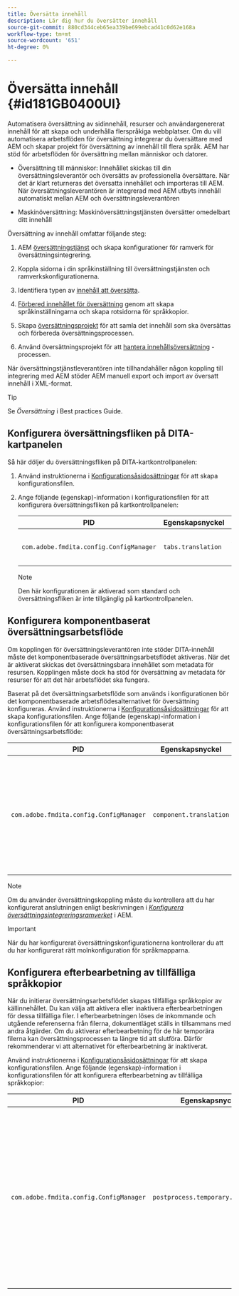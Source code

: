 ```yaml
---
title: Översätta innehåll
description: Lär dig hur du översätter innehåll
source-git-commit: 880cd344ceb65ea339be699ebcad41c0d62e168a
workflow-type: tm+mt
source-wordcount: '651'
ht-degree: 0%

---
```


# Översätta innehåll {#id181GB0400UI}

Automatisera översättning av sidinnehåll, resurser och användargenererat innehåll för att skapa och underhålla flerspråkiga webbplatser. Om du vill automatisera arbetsflöden för översättning integrerar du översättare med AEM och skapar projekt för översättning av innehåll till flera språk. AEM har stöd för arbetsflöden för översättning mellan människor och datorer.

- Översättning till människor: Innehållet skickas till din översättningsleverantör och översätts av professionella översättare. När det är klart returneras det översatta innehållet och importeras till AEM. När översättningsleverantören är integrerad med AEM utbyts innehåll automatiskt mellan AEM och översättningsleverantören

- Maskinöversättning: Maskinöversättningstjänsten översätter omedelbart ditt innehåll


Översättning av innehåll omfattar följande steg:

1. AEM [översättningstjänst](https://experienceleague.adobe.com/docs/experience-manager-cloud-service/sites/administering/reusing-content/translation/integration-framework.html?lang=en) och skapa konfigurationer för ramverk för översättningsintegrering.

1. Koppla sidorna i din språkinställning till översättningstjänsten och ramverkskonfigurationerna.

1. Identifiera typen av [innehåll att översätta](https://experienceleague.adobe.com/docs/experience-manager-cloud-service/sites/administering/reusing-content/translation/rules.html?lang=en).

1. [Förbered innehållet för översättning](https://experienceleague.adobe.com/docs/experience-manager-cloud-service/sites/administering/reusing-content/translation/preparation.html?lang=en) genom att skapa språkinställningarna och skapa rotsidorna för språkkopior.

1. Skapa [översättningsprojekt](https://experienceleague.adobe.com/docs/experience-manager-cloud-service/sites/administering/reusing-content/translation/managing-projects.html?lang=en) för att samla det innehåll som ska översättas och förbereda översättningsprocessen.

1. Använd översättningsprojekt för att [hantera innehållsöversättning](https://experienceleague.adobe.com/docs/experience-manager-cloud-service/sites/administering/reusing-content/translation/managing-projects.html?lang=en) -processen.


När översättningstjänstleverantören inte tillhandahåller någon koppling till integrering med AEM stöder AEM manuell export och import av översatt innehåll i XML-format.

>[!TIP]
>
> Se *Översättning* i Best practices Guide.

## Konfigurera översättningsfliken på DITA-kartpanelen

Så här döljer du översättningsfliken på DITA-kartkontrollpanelen:

1. Använd instruktionerna i [Konfigurationsåsidosättningar](download-install-additional-config-override.md#) för att skapa konfigurationsfilen.
1. Ange följande \(egenskap\)-information i konfigurationsfilen för att konfigurera översättningsfliken på kartkontrollpanelen:

   | PID | Egenskapsnyckel | Egenskapsvärde |
   |---|------------|--------------|
   | `com.adobe.fmdita.config.ConfigManager` | `tabs.translation` | Boolean \( true/ false\).<br> **Standardvärde**: `true` |

   >[!NOTE]
   >
   > Den här konfigurationen är aktiverad som standard och översättningsfliken är inte tillgänglig på kartkontrollpanelen.


## Konfigurera komponentbaserat översättningsarbetsflöde

Om kopplingen för översättningsleverantören inte stöder DITA-innehåll måste det komponentbaserade översättningsarbetsflödet aktiveras. När det är aktiverat skickas det översättningsbara innehållet som metadata för resursen. Kopplingen måste dock ha stöd för översättning av metadata för resurser för att det här arbetsflödet ska fungera.

Baserat på det översättningsarbetsflöde som används i konfigurationen bör det komponentbaserade arbetsflödesalternativet för översättning konfigureras. Använd instruktionerna i [Konfigurationsåsidosättningar](download-install-additional-config-override.md#) för att skapa konfigurationsfilen. Ange följande \(egenskap\)-information i konfigurationsfilen för att konfigurera komponentbaserat översättningsarbetsflöde:

| PID | Egenskapsnyckel | Egenskapsvärde |
|---|------------|--------------|
| `com.adobe.fmdita.config.ConfigManager` | `component.translation` | Boolean: <br> - Om du använder mänsklig översättning *Inaktivera* \( `false`\) **Komponentbaserat översättningsarbetsflöde** alternativ. <br> - Om du använder maskinöversättning *Aktivera \( `true`\)* den **Komponentbaserat översättningsarbetsflöde** alternativ. |

>[!NOTE]
>
> Om du använder översättningskoppling måste du kontrollera att du har konfigurerat anslutningen enligt beskrivningen i *[Konfigurera översättningsintegreringsramverket](https://experienceleague.adobe.com/docs/experience-manager-cloud-service/sites/administering/reusing-content/translation/integration-framework.html?lang=en)* i AEM.

>[!IMPORTANT]
>
> När du har konfigurerat översättningskonfigurationerna kontrollerar du att du har konfigurerat rätt molnkonfiguration för språkmapparna.

## Konfigurera efterbearbetning av tillfälliga språkkopior

När du initierar översättningsarbetsflödet skapas tillfälliga språkkopior av källinnehållet. Du kan välja att aktivera eller inaktivera efterbearbetningen för dessa tillfälliga filer. I efterbearbetningen löses de inkommande och utgående referenserna från filerna, dokumentläget ställs in tillsammans med andra åtgärder. Om du aktiverar efterbearbetning för de här temporära filerna kan översättningsprocessen ta längre tid att slutföra. Därför rekommenderar vi att alternativet för efterbearbetning är inaktiverat.

Använd instruktionerna i [Konfigurationsåsidosättningar](download-install-additional-config-override.md#) för att skapa konfigurationsfilen. Ange följande \(egenskap\)-information i konfigurationsfilen för att konfigurera efterbearbetning av tillfälliga språkkopior:

| PID | Egenskapsnyckel | Egenskapsvärde |
|---|------------|--------------|
| `com.adobe.fmdita.config.ConfigManager` | `postprocess.temporary.langcopies` | Boolean: <br> - Om du inte vill köra efterbearbetningen av de temporära filerna ska du *Inaktivera* \( false\) **Post-process language copies** alternativ.<br> - Om du vill köra efterbearbetningen av de temporära filerna ska du *Aktivera* \( true\) **Post-process language copies** alternativ.<br> **Standardvärde**: false |
